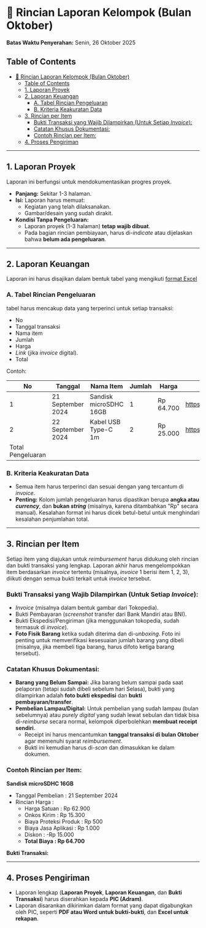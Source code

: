 # 📄 Rincian Laporan Kelompok (Bulan Oktober)

**Batas Waktu Penyerahan:** Senin, 26 Oktober 2025

## Table of Contents

- [📄 Rincian Laporan Kelompok (Bulan Oktober)](#-rincian-laporan-kelompok-bulan-oktober)
  - [Table of Contents](#table-of-contents)
  - [1. Laporan Proyek](#1-laporan-proyek)
  - [2. Laporan Keuangan](#2-laporan-keuangan)
    - [A. Tabel Rincian Pengeluaran](#a-tabel-rincian-pengeluaran)
    - [B. Kriteria Keakuratan Data](#b-kriteria-keakuratan-data)
  - [3. Rincian per Item](#3-rincian-per-item)
    - [Bukti Transaksi yang Wajib Dilampirkan (Untuk Setiap *Invoice*):](#bukti-transaksi-yang-wajib-dilampirkan-untuk-setiap-invoice)
    - [Catatan Khusus Dokumentasi:](#catatan-khusus-dokumentasi)
    - [Contoh Rincian per Item:](#contoh-rincian-per-item)
  - [4. Proses Pengiriman](#4-proses-pengiriman)

---

## 1. Laporan Proyek

Laporan ini berfungsi untuk mendokumentasikan progres proyek.

- **Panjang:** Sekitar 1-3 halaman.
- **Isi:** Laporan harus memuat:
    - Kegiatan yang telah dilaksanakan.
    - Gambar/desain yang sudah dirakit.
- **Kondisi Tanpa Pengeluaran:**
    - Laporan proyek (1-3 halaman) **tetap wajib dibuat**.
    - Pada bagian rincian pembiayaan, harus di-*indicate* atau dijelaskan bahwa **belum ada pengeluaran**.

---

## 2. Laporan Keuangan

Laporan ini harus disajikan dalam bentuk tabel yang mengikuti [format Excel]()

### A. Tabel Rincian Pengeluaran

tabel harus mencakup data yang terperinci untuk setiap transaksi:

- No
- Tanggal transaksi
- Nama item
- Jumlah
- Harga
- *Link* (jika *invoice* digital).
- Total

Contoh:

| No | Tanggal       | Nama Item        | Jumlah | Harga  | Link                                    | Total   |
|----|---------------|------------------|--------|--------|-----------------------------------------|---------|
| 1  | 21 September 2024 | Sandisk microSDHC 16GB | 1     | Rp 64.700 | https://www.tokopedia.com/... | Rp 64.700 |
| 2  | 22 September 2024 | Kabel USB Type-C 1m | 2     | Rp 25.000 | https://www.tokopedia.com/... | Rp 50.000 |
|Total Pengeluaran |               |                  |        |        |                                         | Rp 114.700 |

### B. Kriteria Keakuratan Data

- Semua item harus terperinci dan sesuai dengan yang tercantum di *invoice*.
- **Penting:** Kolom jumlah pengeluaran harus dipastikan berupa **angka atau *currency***, dan **bukan *string*** (misalnya, karena ditambahkan "Rp" secara manual). Kesalahan format ini harus dicek betul-betul untuk menghindari kesalahan penjumlahan total.

---

## 3. Rincian per Item

Setiap item yang diajukan untuk *reimbursement* harus didukung oleh rincian dan bukti transaksi yang lengkap. Laporan akhir harus mengelompokkan item berdasarkan *invoice* tertentu (misalnya, *invoice* 1 berisi item 1, 2, 3), diikuti dengan semua bukti terkait untuk *invoice* tersebut.

### Bukti Transaksi yang Wajib Dilampirkan (Untuk Setiap *Invoice*):

- *Invoice* (misalnya dalam bentuk gambar dari Tokopedia).
- Bukti Pembayaran (*screenshot* transfer dari Bank Mandiri atau BNI).
- Bukti Ekspedisi/Pengiriman (jika menggunakan tokopedia, sudah termasuk di *invoice*).
- **Foto Fisik Barang** ketika sudah diterima dan di-*unboxing*. Foto ini penting untuk memverifikasi kesesuaian jumlah barang yang dibeli (misalnya, jika membeli tiga barang, harus difoto ketiga barang tersebut).

### Catatan Khusus Dokumentasi:

- **Barang yang Belum Sampai:** Jika barang belum sampai pada saat pelaporan (tetapi sudah dibeli sebelum hari Selasa), bukti yang dilampirkan adalah **foto bukti ekspedisi** dan **bukti pembayaran/transfer**.
- **Pembelian Lampau/Digital:** Untuk pembelian yang sudah lampau (bulan sebelumnya) atau *purely digital* yang sudah lewat sebulan dan tidak bisa di-*reimburse* secara normal, kelompok diperbolehkan **membuat receipt sendiri**.
    - Receipt ini harus mencantumkan **tanggal transaksi di bulan Oktober** agar memenuhi syarat *reimbursement*.
    - Bukti ini kemudian harus di-*scan* dan dimasukkan ke dalam dokumen.

### Contoh Rincian per Item:

**Sandisk microSDHC 16GB**

- Tanggal Pembelian : 21 September 2024
- Rincian Harga :
    - Harga Satuan : Rp 62.900
    - Onkos Kirim : Rp 15.300
    - Biaya Proteksi Produk : Rp 500
    - Biaya Jasa Aplikasi : Rp 1.000
    - Diskon : -Rp 15.000
    - **Total Biaya : Rp 64.700**

**Bukti Transaksi:**



---

## 4. Proses Pengiriman

- Laporan lengkap (**Laporan Proyek**, **Laporan Keuangan**, dan **Bukti Transaksi**) harus diserahkan kepada **PIC (Adram)**.
- Laporan disarankan dikirimkan dalam format yang dapat digabungkan oleh PIC, seperti **PDF atau Word untuk bukti-bukti**, dan **Excel untuk rekapan**.